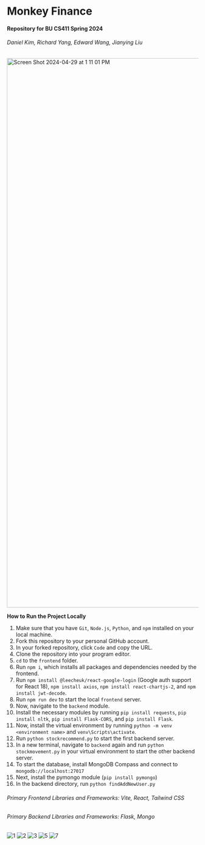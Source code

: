 # Monkey Finance

#### Repository for BU CS411 Spring 2024
###### Daniel Kim, Richard Yang, Edward Wang, Jianying Liu

<img width="1440" alt="Screen Shot 2024-04-29 at 1 11 01 PM" src="https://github.com/rich2025/Monkey-Finance/assets/156924821/fb479b33-f914-431a-9446-289a2f1c4e73">

**How to Run the Project Locally**
1. Make sure that you have `Git`, `Node.js`, `Python`, and `npm` installed on your local machine.
2. Fork this repository to your personal GitHub account.
3. In your forked repository, click `Code` and copy the URL.
4. Clone the repository into your program editor.
5. `cd` to the `frontend` folder.
6. Run `npm i`, which installs all packages and dependencies needed by the frontend.
7. Run `npm install @leecheuk/react-google-login` (Google auth support for React 18), `npm install axios`, `npm install react-chartjs-2`, and `npm install jwt-decode`.
8. Run `npm run dev` to start the local `frontend` server.
9. Now, navigate to the `backend` module.
10. Install the necessary modules by running `pip install requests`, `pip install nltk`, `pip install Flask-CORS`, and `pip install Flask`.
11. Now, install the virtual environment by running `python -m venv <environment name>` and `venv\Scripts\activate`.
12. Run `python stockrecommend.py` to start the first backend server.
13. In a new terminal, navigate to `backend` again and run `python stockmovement.py` in your virtual environment to start the other backend server.
14. To start the database, install MongoDB Compass and connect to `mongodb://localhost:27017`
15. Next, install the pymongo module (`pip install pymongo`)
16. In the backend directory, run `python findAddNewUser.py`


###### Primary Frontend Libraries and Frameworks: Vite, React, Tailwind CSS
###### Primary Backend Libraries and Frameworks: Flask, Mongo

![1](https://github.com/rich2025/Monkey-Finance/assets/156924821/24e00e67-ba56-4d80-85ff-78b4b7dff6a9)
![2](https://github.com/rich2025/Monkey-Finance/assets/156924821/5ba71300-eca5-4b9a-8ada-46ff1a4c1f4a)
![3](https://github.com/rich2025/Monkey-Finance/assets/156924821/6041ebe9-d8f4-4125-a6a4-1063a21eee20)
![5](https://github.com/rich2025/Monkey-Finance/assets/156924821/afe2d234-626c-42cd-87fb-ad4a881f4afe)
![7](https://github.com/rich2025/Monkey-Finance/assets/156924821/84117c27-9e1f-4965-941f-a4ac8ff187f3)

